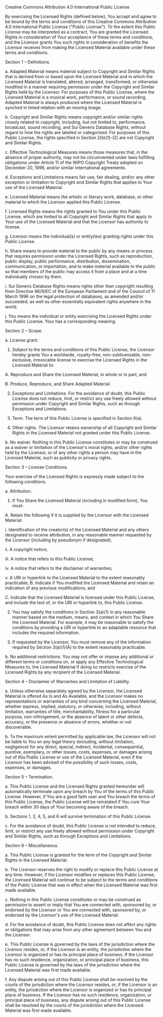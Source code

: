 Creative Commons Attribution 4.0 International Public License

By exercising the Licensed Rights (defined below), You accept and agree to be bound by the terms and conditions of this Creative Commons Attribution 4.0 International Public License ("Public License"). To the extent this Public License may be interpreted as a contract, You are granted the Licensed Rights in consideration of Your acceptance of these terms and conditions, and the Licensor grants You such rights in consideration of benefits the Licensor receives from making the Licensed Material available under these terms and conditions.

Section 1 – Definitions.

a. Adapted Material means material subject to Copyright and Similar Rights that is derived from or based upon the Licensed Material and in which the Licensed Material is translated, altered, arranged, transformed, or otherwise modified in a manner requiring permission under the Copyright and Similar Rights held by the Licensor. For purposes of this Public License, where the Licensed Material is a musical work, performance, or sound recording, Adapted Material is always produced where the Licensed Material is synched in timed relation with an moving image.

b. Copyright and Similar Rights means copyright and/or similar rights closely related to copyright, including, but not limited to, performance, broadcast, sound recording, and Sui Generis Database Rights, without regard to how the rights are labeled or categorized. For purposes of this Public License, the rights specified in Section 2(b)(1)-(2) are not Copyright and Similar Rights.

c. Effective Technological Measures means those measures that, in the absence of proper authority, may not be circumvented under laws fulfilling obligations under Article 11 of the WIPO Copyright Treaty adopted on December 20, 1996, and/or similar international agreements.

d. Exceptions and Limitations means fair use, fair dealing, and/or any other exception or limitation to Copyright and Similar Rights that applies to Your use of the Licensed Material.

e. Licensed Material means the artistic or literary work, database, or other material to which the Licensor applied this Public License.

f. Licensed Rights means the rights granted to You under this Public License, which are limited to all Copyright and Similar Rights that apply to Your use of the Licensed Material and that the Licensor has authority to license.

g. Licensor means the individual(s) or entity(ies) granting rights under this Public License.

h. Share means to provide material to the public by any means or process that requires permission under the Licensed Rights, such as reproduction, public display, public performance, distribution, dissemination, communication, or importation, and to make material available to the public so that members of the public may access it from a place and at a time individually chosen by them.

i. Sui Generis Database Rights means rights other than copyright resulting from Directive 96/9/EC of the European Parliament and of the Council of 11 March 1996 on the legal protection of databases, as amended and/or succeeded, as well as other essentially equivalent rights anywhere in the world.

j. You means the individual or entity exercising the Licensed Rights under this Public License. Your has a corresponding meaning.

Section 2 – Scope.

a. License grant.

1. Subject to the terms and conditions of this Public License, the Licensor hereby grants You a worldwide, royalty-free, non-sublicensable, non-exclusive, irrevocable license to exercise the Licensed Rights in the Licensed Material to:

A. Reproduce and Share the Licensed Material, in whole or in part; and

B. Produce, Reproduce, and Share Adapted Material.

2. Exceptions and Limitations. For the avoidance of doubt, this Public License does not reduce, limit, or restrict any use freely allowed without permission under Copyright and Similar Rights, such as through Exceptions and Limitations.

3. Term. The term of this Public License is specified in Section 6(a).

4. Other rights. The Licensor retains ownership of all Copyright and Similar Rights in the Licensed Material not granted under this Public License.

b. No waiver. Nothing in this Public License constitutes or may be construed as a waiver or limitation of the Licensor's moral rights, and/or other rights held by the Licensor, or of any other rights a person may have in the Licensed Material, such as publicity or privacy rights.

Section 3 – License Conditions.

Your exercise of the Licensed Rights is expressly made subject to the following conditions.

a. Attribution.

1. If You Share the Licensed Material (including in modified form), You must:

A. Retain the following if it is supplied by the Licensor with the Licensed Material:

i. Identification of the creator(s) of the Licensed Material and any others designated to receive attribution, in any reasonable manner requested by the Licensor (including by pseudonym if designated);

ii. A copyright notice;

iii. A notice that refers to this Public License;

iv. A notice that refers to the disclaimer of warranties;

v. A URI or hyperlink to the Licensed Material to the extent reasonably practicable;
B. Indicate if You modified the Licensed Material and retain an indication of any previous modifications; and

C. Indicate that the Licensed Material is licensed under this Public License, and include the text of, or the URI or hyperlink to, this Public License.

2. You may satisfy the conditions in Section 3(a)(1) in any reasonable manner based on the medium, means, and context in which You Share the Licensed Material. For example, it may be reasonable to satisfy the conditions by providing a URI or hyperlink to an adaptable resource that includes the required information.

3. If requested by the Licensor, You must remove any of the information required by Section 3(a)(1)(A) to the extent reasonably practicable.

b. No additional restrictions. You may not offer or impose any additional or different terms or conditions on, or apply any Effective Technological Measures to, the Licensed Material if doing so restricts exercise of the Licensed Rights by any recipient of the Licensed Material.

Section 4 – Disclaimer of Warranties and Limitation of Liability.

a. Unless otherwise separately agreed by the Licensor, the Licensed Material is offered As Is and As Available, and the Licensor makes no representations or warranties of any kind concerning the Licensed Material, whether express, implied, statutory, or otherwise, including, without limitation, warranties of title, merchantability, fitness for a particular purpose, non-infringement, or the absence of latent or other defects, accuracy, or the presence or absence of errors, whether or not discoverable.

b. To the maximum extent permitted by applicable law, the Licensor will not be liable to You on any legal theory (including, without limitation, negligence) for any direct, special, indirect, incidental, consequential, punitive, exemplary, or other losses, costs, expenses, or damages arising out of this Public License or use of the Licensed Material, even if the Licensor has been advised of the possibility of such losses, costs, expenses, or damages.

Section 5 – Termination.

a. This Public License and the Licensed Rights granted hereunder will automatically terminate upon any breach by You of the terms of this Public License. However, if You are a good faith user and You breach the terms of this Public License, the Public License will be reinstated if You cure Your breach within 30 days of Your becoming aware of the breach.

b. Sections 1, 2, 4, 5, and 6 will survive termination of this Public License.

c. For the avoidance of doubt, this Public License is not intended to reduce, limit, or restrict any use freely allowed without permission under Copyright and Similar Rights, such as through Exceptions and Limitations.

Section 6 – Miscellaneous.

a. This Public License is granted for the term of the Copyright and Similar Rights in the Licensed Material.

b. The Licensor reserves the right to modify or replace this Public License at any time. However, if the Licensor modifies or replaces this Public License, the Licensed Material will continue to be subject to the terms and conditions of the Public License that was in effect when the Licensed Material was first made available.

c. Nothing in this Public License constitutes or may be construed as permission to assert or imply that You are connected with, sponsored by, or endorsed by the Licensor or You are connected with, sponsored by, or endorsed by the Licensor's use of the Licensed Material.

d. For the avoidance of doubt, this Public License does not affect any rights or obligations that may arise from any other agreement between You and the Licensor.

e. This Public License is governed by the laws of the jurisdiction where the Licensor resides, or, if the Licensor is an entity, the jurisdiction where the Licensor is organized or has its principal place of business. If the Licensor has no such residence, organization, or principal place of business, this Public License is governed by the laws of the jurisdiction where the Licensed Material was first made available.

f. Any dispute arising out of this Public License shall be resolved by the courts of the jurisdiction where the Licensor resides, or, if the Licensor is an entity, the jurisdiction where the Licensor is organized or has its principal place of business. If the Licensor has no such residence, organization, or principal place of business, any dispute arising out of this Public License shall be resolved by the courts of the jurisdiction where the Licensed Material was first made available.